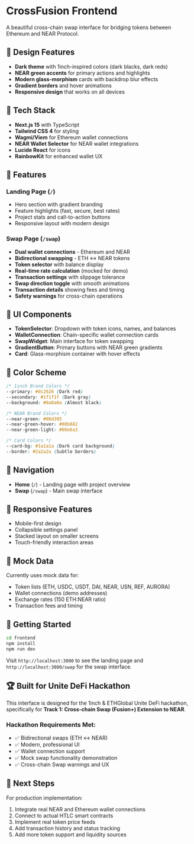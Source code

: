 # CrossFusion Frontend

A beautiful cross-chain swap interface for bridging tokens between Ethereum and NEAR Protocol.

## 🎨 Design Features

- **Dark theme** with 1inch-inspired colors (dark blacks, dark reds)
- **NEAR green accents** for primary actions and highlights
- **Modern glass-morphism** cards with backdrop blur effects
- **Gradient borders** and hover animations
- **Responsive design** that works on all devices

## 🔧 Tech Stack

- **Next.js 15** with TypeScript
- **Tailwind CSS 4** for styling
- **Wagmi/Viem** for Ethereum wallet connections
- **NEAR Wallet Selector** for NEAR wallet integrations
- **Lucide React** for icons
- **RainbowKit** for enhanced wallet UX

## 🚀 Features

### Landing Page (`/`)

- Hero section with gradient branding
- Feature highlights (fast, secure, best rates)
- Project stats and call-to-action buttons
- Responsive layout with modern design

### Swap Page (`/swap`)

- **Dual wallet connections** - Ethereum and NEAR
- **Bidirectional swapping** - ETH ↔ NEAR tokens
- **Token selector** with balance display
- **Real-time rate calculation** (mocked for demo)
- **Transaction settings** with slippage tolerance
- **Swap direction toggle** with smooth animations
- **Transaction details** showing fees and timing
- **Safety warnings** for cross-chain operations

## 🎯 UI Components

- **TokenSelector**: Dropdown with token icons, names, and balances
- **WalletConnection**: Chain-specific wallet connection cards
- **SwapWidget**: Main interface for token swapping
- **GradientButton**: Primary buttons with NEAR green gradients
- **Card**: Glass-morphism container with hover effects

## 🎨 Color Scheme

```css
/* 1inch Brand Colors */
--primary: #dc2626 (Dark red)
--secondary: #1f1f1f (Dark gray)
--background: #0a0a0a (Almost black)

/* NEAR Brand Colors */
--near-green: #00d395
--near-green-hover: #00b882
--near-green-light: #00e6a3

/* Card Colors */
--card-bg: #1a1a1a (Dark card background)
--border: #2a2a2a (Subtle borders)
```

## 🔗 Navigation

- **Home** (`/`) - Landing page with project overview
- **Swap** (`/swap`) - Main swap interface

## 📱 Responsive Features

- Mobile-first design
- Collapsible settings panel
- Stacked layout on smaller screens
- Touch-friendly interaction areas

## 🔮 Mock Data

Currently uses mock data for:

- Token lists (ETH, USDC, USDT, DAI, NEAR, USN, REF, AURORA)
- Wallet connections (demo addresses)
- Exchange rates (150 ETH:NEAR ratio)
- Transaction fees and timing

## 🚀 Getting Started

```bash
cd frontend
npm install
npm run dev
```

Visit `http://localhost:3000` to see the landing page and `http://localhost:3000/swap` for the swap interface.

## 🏆 Built for Unite DeFi Hackathon

This interface is designed for the 1inch & ETHGlobal Unite DeFi hackathon, specifically for **Track 1: Cross-chain Swap (Fusion+) Extension to NEAR**.

### Hackathon Requirements Met:

- ✅ Bidirectional swaps (ETH ↔ NEAR)
- ✅ Modern, professional UI
- ✅ Wallet connection support
- ✅ Mock swap functionality demonstration
- ✅ Cross-chain Swap warnings and UX

## 🔧 Next Steps

For production implementation:

1. Integrate real NEAR and Ethereum wallet connections
2. Connect to actual HTLC smart contracts
3. Implement real token price feeds
4. Add transaction history and status tracking
5. Add more token support and liquidity sources
